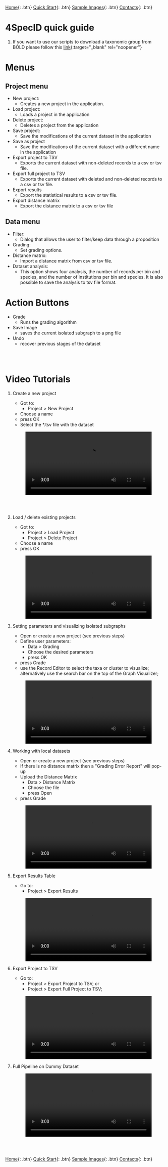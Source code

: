 [Home](https://4specid.github.io){: .btn}
[Quick Start](https://4specid.github.io/tutorial){: .btn}
[Sample Images](https://4specid.github.io/images){: .btn}
[Contacts](https://4specid.github.io/Contacts){: .btn}

# 4SpecID quick guide

1. If you want to use our scripts to download a taxonomic group from BOLD please follow this [link](https://github.com/4SpecID/4SpecID/tree/main/DataMining){:target="_blank" rel="noopener"}

	
# Menus
## Project menu
* New project:
	* Creates a new project in the application.
* Load project:
	* Loads a project in the application
* Delete project:
	* Deletes a project from the application
* Save project:
	* Save the modifications of the current dataset in the application
* Save as project
	* Save the modifications of the current dataset with a different name in the application
* Export project to TSV
	* Exports the current dataset with non-deleted records to a csv or tsv file.
* Export full project to TSV
	* Exports the current dataset with deleted and non-deleted records to a csv or tsv file.
* Export results
	* Export the statistical results to a csv or tsv file.
* Export distance matrix
	* Export the distance matrix to a csv or tsv file

## Data menu
* Filter:
	* Dialog that allows the user to filter/keep data through a proposition
* Grading:
	* Set grading options.
* Distance matrix:
	* Import a distance matrix from csv or tsv file.
* Dataset analysis: 
	* This option shows four analysis, the number of records per bin and species, and the number of institutions per bin and species. It is also possible to save the analysis to tsv file format.

# Action Buttons

* Grade
	* Runs the grading algorithm
* Save Image
	* saves the current isolated subgraph to a png file
* Undo
	* recover previous stages of the dataset

<br/><br/>
# Video Tutorials
1. Create a new project
	* Got to:
		* Project > New Project
	* Choose a name
	* press OK
	* Select the *.tsv file with the dataset

	<figure class="large">
		<div class="myvideo">
		   <video  style="display:block; width:100%; height:auto;" controls>
			   <source src="{{ site.baseurl }}\assets\videos\CreateProject.mp4" type="video/mp4" />
		   </video>
		</div>
	</figure>
<br/><br/>

2. Load / delete existing projects
	* Got to:
		* Project > Load Project
		* Project > Delete Project	
	* Choose a name
	* press OK

	<figure class="large">
		<div class="myvideo">
		   <video  style="display:block; width:100%; height:auto;" controls>
			   <source src="{{ site.baseurl }}\assets\videos\DeleteAndLoadProject.mp4" type="video/mp4" />
		   </video>
		</div>
	</figure>

3. Setting parameters and visualizing isolated subgraphs
	* Open or create a new project (see previous steps)
	* Define user parameters:
		* Data > Grading
		* Choose the desired parameters
		* press OK
	* press Grade 
	* use the Record Editor to select the taxa or cluster to visualize; alternatively use the search bar on the top of the Graph Visualizer;

	<figure class="large">
		<div class="myvideo">
		   <video  style="display:block; width:100%; height:auto;" controls>
			   <source src="{{ site.baseurl }}\assets\videos\SubGraphVisualization.mp4" type="video/mp4" />
		   </video>
		</div>
	</figure>

4. Working with local datasets
	* Open or create a new project (see previous steps)
	* If there is no distance matrix then a "Grading Error Report" will pop-up
	* Upload the Distance Matrix
		* Data > Distance Matrix
		* Choose the file
		* press Open
	* press Grade 

	<figure class="large">
		<div class="myvideo">
		   <video  style="display:block; width:100%; height:auto;" controls>
			   <source src="{{ site.baseurl }}\assets\videos\localDataset.mp4" type="video/mp4" />
		   </video>
		</div>
	</figure>


5. Export Results Table
	* Go to:
		* Project > Export Results
	<figure class="large">
		<div class="myvideo">
		   <video  style="display:block; width:100%; height:auto;" controls>
			   <source src="{{ site.baseurl }}\assets\videos\ExportResults.mp4" type="video/mp4" />
		   </video>
		</div>
	</figure>
	
	
6. Export Project to TSV
	* Go to:
		* Project > Export Project to TSV; or
		* Project > Export Full Project to TSV;
	<figure class="large">
		<div class="myvideo">
		   <video  style="display:block; width:100%; height:auto;" controls>
			   <source src="{{ site.baseurl }}\assets\videos\ExportProject2TSV.mp4" type="video/mp4" />
		   </video>
		</div>
	</figure>


7. Full Pipeline on Dummy Dataset
	<figure class="large">
		<div class="myvideo">
		   <video  style="display:block; width:100%; height:auto;" controls>
			   <source src="{{ site.baseurl }}\assets\videos\dummyDatasetPipeline.mp4" type="video/mp4" />
		   </video>
		</div>
	</figure>



<br/><br/>



[Home](https://4specid.github.io){: .btn}
[Quick Start](https://4specid.github.io/tutorial){: .btn}
[Sample Images](https://4specid.github.io/images){: .btn}
[Contacts](https://4specid.github.io/Contacts){: .btn}